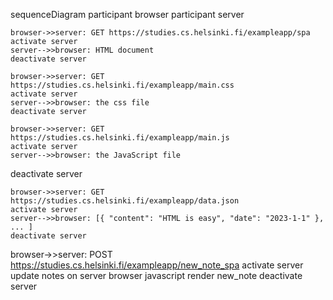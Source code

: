 sequenceDiagram
	participant browser
	participant server

	browser->>server: GET https://studies.cs.helsinki.fi/exampleapp/spa
	activate server
	server-->>browser: HTML document
	deactivate server

	browser->>server: GET https://studies.cs.helsinki.fi/exampleapp/main.css
	activate server
	server-->>browser: the css file
	deactivate server

	browser->>server: GET https://studies.cs.helsinki.fi/exampleapp/main.js
 	activate server
	server-->>browser: the JavaScript file	
  deactivate server
  
 
	browser->>server: GET https://studies.cs.helsinki.fi/exampleapp/data.json
	activate server
	server-->>browser: [{ "content": "HTML is easy", "date": "2023-1-1" }, ... ]
	deactivate server

  browser->>server: POST https://studies.cs.helsinki.fi/exampleapp/new_note_spa
  activate server
  update notes on server
  browser javascript render new_note
  deactivate server
